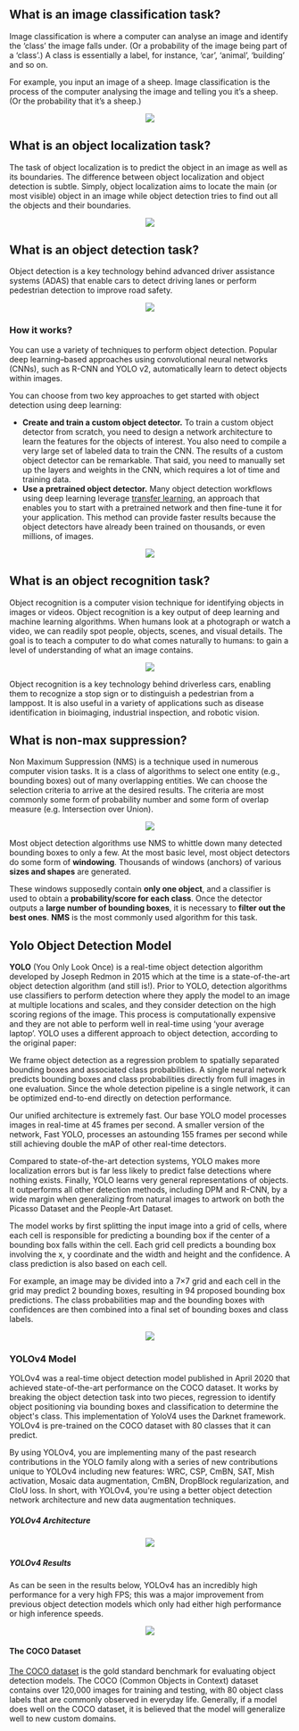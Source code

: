 ﻿
## What is an image classification task?
Image classification is where a computer can analyse an image and identify the ‘class’ the image falls under. (Or a probability of the image being part of a ‘class’.) A class is essentially a label, for instance, ‘car’, ‘animal’, ‘building’ and so on.  

For example, you input an image of a sheep. Image classification is the process of the computer analysing the image and telling you it’s a sheep. (Or the probability that it’s a sheep.)

<p  align="center">
<img  src="images/QA/classification.png"  width="">
</p> 

## What is an object localization task?

The task of object localization is to predict the object in an image as well as its boundaries. The difference between object localization and object detection is subtle. Simply, object localization aims to locate the main (or most visible) object in an image while object detection tries to find out all the objects and their boundaries.

<p  align="center">
<img  src="images/QA/localization.png"  width="">
</p> 

## What is an object detection task?

Object detection is a key technology behind advanced driver assistance systems (ADAS) that enable cars to detect driving lanes or perform pedestrian detection to improve road safety.

<p  align="center">
<img  src="images/QA/detection1.png"  width="">
</p> 

### How it works?

You can use a variety of techniques to perform object detection. Popular deep learning–based approaches using convolutional neural networks (CNNs), such as R-CNN and YOLO v2, automatically learn to detect objects within images.

You can choose from two key approaches to get started with object detection using deep learning:

-   **Create and train a custom object detector.**  To train a custom object detector from scratch, you need to design a network architecture to learn the features for the objects of interest. You also need to compile a very large set of labeled data to train the CNN. The results of a custom object detector can be remarkable. That said, you need to manually set up the layers and weights in the CNN, which requires a lot of time and training data.
-   **Use a pretrained object detector.**  Many object detection workflows using deep learning leverage  [transfer learning](https://blogs.mathworks.com/pick/2017/02/24/deep-learning-transfer-learning-in-10-lines-of-matlab-code/), an approach that enables you to start with a pretrained network and then fine-tune it for your application. This method can provide faster results because the object detectors have already been trained on thousands, or even millions, of images.

<p  align="center">
<img  src="images/QA/detection2.png"  width="">
</p> 

## What is an object recognition task?

Object recognition is a computer vision technique for identifying objects in images or videos. Object recognition is a key output of deep learning and machine learning algorithms. When humans look at a photograph or watch a video, we can readily spot people, objects, scenes, and visual details. The goal is to teach a computer to do what comes naturally to humans: to gain a level of understanding of what an image contains.

<p  align="center">
<img  src="images/QA/recognition.png"  width="">
</p> 

Object recognition is a key technology behind driverless cars, enabling them to recognize a stop sign or to distinguish a pedestrian from a lamppost. It is also useful in a variety of applications such as disease identification in bioimaging, industrial inspection, and robotic vision.

## What is non-max suppression?

Non Maximum Suppression (NMS) is a technique used in numerous computer vision tasks. It is a class of algorithms to select one entity (e.g., bounding boxes) out of many overlapping entities. We can choose the selection criteria to arrive at the desired results. The criteria are most commonly some form of probability number and some form of overlap measure (e.g. Intersection over Union).

<p  align="center">
<img  src="images/QA/nms.png"  width="">
</p> 

Most object detection algorithms use NMS to whittle down many detected bounding boxes to only a few. At the most basic level, most object detectors do some form of  **windowing**. Thousands of windows (anchors) of various  **sizes and shapes**  are generated.

These windows supposedly contain  **only one object**, and a classifier is used to obtain a  **probability/score for each class**. Once the detector outputs a  **large number of bounding boxes**, it is necessary to **filter out the best ones**.  **NMS**  is the most commonly used algorithm for this task.

## Yolo Object Detection Model

**YOLO**  (You Only Look Once) is a real-time object detection algorithm developed by Joseph Redmon in 2015 which at the time is a state-of-the-art object detection algorithm (and still is!). Prior to YOLO, detection algorithms use classifiers to perform detection where they apply the model to an image at multiple locations and scales, and they consider detection on the high scoring regions of the image. This process is computationally expensive and they are not able to perform well in real-time using ‘your average laptop’. YOLO uses a different approach to object detection, according to the original paper:

We frame object detection as a regression problem to spatially separated bounding boxes and associated class probabilities. A single neural network predicts bounding boxes and class probabilities directly from full images in one evaluation. Since the whole detection pipeline is a single network, it can be optimized end-to-end directly on detection performance.

Our unified architecture is extremely fast. Our base YOLO model processes images in real-time at 45 frames per second. A smaller version of the network, Fast YOLO, processes an astounding 155 frames per second while still achieving double the mAP of other real-time detectors.

Compared to state-of-the-art detection systems, YOLO makes more localization errors but is far less likely to predict false detections where nothing exists. Finally, YOLO learns very general representations of objects. It outperforms all other detection methods, including DPM and R-CNN, by a wide margin when generalizing from natural images to artwork on both the Picasso Dataset and the People-Art Dataset.

The model works by first splitting the input image into a grid of cells, where each cell is responsible for predicting a bounding box if the center of a bounding box falls within the cell. Each grid cell predicts a bounding box involving the x, y coordinate and the width and height and the confidence. A class prediction is also based on each cell.

For example, an image may be divided into a 7×7 grid and each cell in the grid may predict 2 bounding boxes, resulting in 94 proposed bounding box predictions. The class probabilities map and the bounding boxes with confidences are then combined into a final set of bounding boxes and class labels.

<p  align="center">
<img  src="images/QA/yolo.png"  width="">
</p> 

### YOLOv4 Model
YOLOv4 was a real-time object detection model published in April 2020 that achieved state-of-the-art performance on the COCO dataset. It works by breaking the object detection task into two pieces, regression to identify object positioning via bounding boxes and classification to determine the object's class. This implementation of YoloV4 uses the Darknet framework. YOLOv4 is pre-trained on the COCO dataset with 80 classes that it can predict.

By using YOLOv4, you are implementing many of the past research contributions in the YOLO family along with a series of new contributions unique to YOLOv4 including new features: WRC, CSP, CmBN, SAT, Mish activation, Mosaic data augmentation, CmBN, DropBlock regularization, and CIoU loss. In short, with YOLOv4, you're using a better object detection network architecture and new data augmentation techniques.

##### YOLOv4 Architecture
<p  align="center">
<img  src="images/QA/yolov4_architecture.png"  width="">
</p> 

##### YOLOv4 Results

As can be seen in the results below, YOLOv4 has an incredibly high performance for a very high FPS; this was a major improvement from previous object detection models which only had either high performance or high inference speeds.
<p  align="center">
<img  src="images/QA/yolov4_result.png"  width="">
</p> 

#### The COCO Dataset

[The COCO dataset](https://blog.roboflow.com/coco-dataset/)  is the gold standard benchmark for evaluating object detection models. The COCO (Common Objects in Context) dataset contains over 120,000 images for training and testing, with 80 object class labels that are commonly observed in everyday life. Generally, if a model does well on the COCO dataset, it is believed that the model will generalize well to new custom domains.
